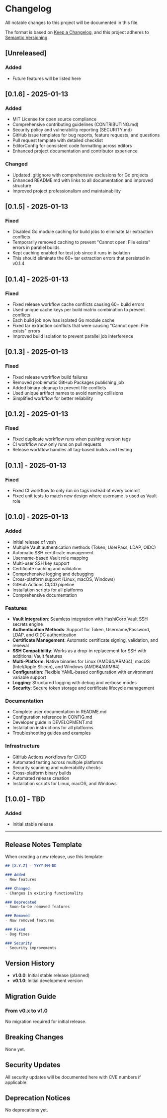 # Changelog

All notable changes to this project will be documented in this file.

The format is based on [Keep a Changelog](https://keepachangelog.com/en/1.0.0/),
and this project adheres to [Semantic Versioning](https://semver.org/spec/v2.0.0.html).

## [Unreleased]

### Added
- Future features will be listed here

## [0.1.6] - 2025-01-13

### Added
- MIT License for open source compliance
- Comprehensive contributing guidelines (CONTRIBUTING.md)
- Security policy and vulnerability reporting (SECURITY.md)
- GitHub issue templates for bug reports, feature requests, and questions
- Pull request template with detailed checklist
- EditorConfig for consistent code formatting across editors
- Enhanced project documentation and contributor experience

### Changed
- Updated .gitignore with comprehensive exclusions for Go projects
- Enhanced README.md with links to all documentation and improved structure
- Improved project professionalism and maintainability

## [0.1.5] - 2025-01-13

### Fixed
- Disabled Go module caching for build jobs to eliminate tar extraction conflicts
- Temporarily removed caching to prevent "Cannot open: File exists" errors in parallel builds
- Kept caching enabled for test job since it runs in isolation
- This should eliminate the 60+ tar extraction errors that persisted in v0.1.4

## [0.1.4] - 2025-01-13

### Fixed
- Fixed release workflow cache conflicts causing 60+ build errors
- Used unique cache keys per build matrix combination to prevent conflicts
- Each build job now has isolated Go module cache
- Fixed tar extraction conflicts that were causing "Cannot open: File exists" errors
- Improved build isolation to prevent parallel job interference

## [0.1.3] - 2025-01-13

### Fixed
- Fixed release workflow build failures
- Removed problematic GitHub Packages publishing job
- Added binary cleanup to prevent file conflicts
- Used unique artifact names to avoid naming collisions
- Simplified workflow for better reliability

## [0.1.2] - 2025-01-13

### Fixed
- Fixed duplicate workflow runs when pushing version tags
- CI workflow now only runs on pull requests
- Release workflow handles all tag-based builds and testing

## [0.1.1] - 2025-01-13

### Fixed
- Fixed CI workflow to only run on tags instead of every commit
- Fixed unit tests to match new design where username is used as Vault role

## [0.1.0] - 2025-01-13

### Added
- Initial release of vssh
- Multiple Vault authentication methods (Token, UserPass, LDAP, OIDC)
- Automatic SSH certificate management
- Username-based Vault role mapping
- Multi-user SSH key support
- Certificate caching and validation
- Comprehensive logging and debugging
- Cross-platform support (Linux, macOS, Windows)
- GitHub Actions CI/CD pipeline
- Installation scripts for all platforms
- Comprehensive documentation

### Features
- **Vault Integration**: Seamless integration with HashiCorp Vault SSH secrets engine
- **Authentication Methods**: Support for Token, Username/Password, LDAP, and OIDC authentication
- **Certificate Management**: Automatic certificate signing, validation, and renewal
- **SSH Compatibility**: Works as a drop-in replacement for SSH with additional Vault features
- **Multi-Platform**: Native binaries for Linux (AMD64/ARM64), macOS (Intel/Apple Silicon), and Windows (AMD64/ARM64)
- **Configuration**: Flexible YAML-based configuration with environment variable support
- **Logging**: Structured logging with debug and verbose modes
- **Security**: Secure token storage and certificate lifecycle management

### Documentation
- Complete user documentation in README.md
- Configuration reference in CONFIG.md
- Developer guide in DEVELOPMENT.md
- Installation instructions for all platforms
- Troubleshooting guides and examples

### Infrastructure
- GitHub Actions workflows for CI/CD
- Automated testing across multiple platforms
- Security scanning and vulnerability checks
- Cross-platform binary builds
- Automated release creation
- Installation scripts for Linux, macOS, and Windows

## [1.0.0] - TBD

### Added
- Initial stable release

---

## Release Notes Template

When creating a new release, use this template:

```markdown
## [X.Y.Z] - YYYY-MM-DD

### Added
- New features

### Changed
- Changes in existing functionality

### Deprecated
- Soon-to-be removed features

### Removed
- Now removed features

### Fixed
- Bug fixes

### Security
- Security improvements
```

## Version History

- **v1.0.0**: Initial stable release (planned)
- **v0.1.0**: Initial development version

## Migration Guide

### From v0.x to v1.0

No migration required for initial release.

## Breaking Changes

None yet.

## Security Updates

All security updates will be documented here with CVE numbers if applicable.

## Deprecation Notices

No deprecations yet.
